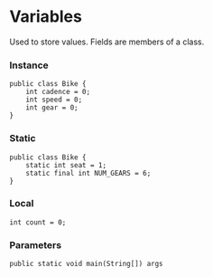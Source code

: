 # Variables

Used to store values.
Fields are members of a class.

### Instance
```
public class Bike {
    int cadence = 0;
    int speed = 0;
    int gear = 0;
}
```

### Static
```
public class Bike {
    static int seat = 1;
    static final int NUM_GEARS = 6;
}
```

### Local
```
int count = 0;
```

### Parameters
```
public static void main(String[]) args
```